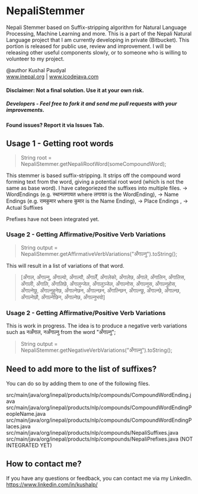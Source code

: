 # NepaliStemmer
Nepali Stemmer based on Suffix-stripping algorithm for Natural Language Processing, Machine Learning and more. This is a part of the Nepali Natural Language project that I am currently developing in private (Bitbucket). This portion is released for public use, review and improvement. I will be releasing other useful components slowly, or to someone who is willing to volunteer to my project.

@author Kushal Paudyal
<br/>www.inepal.org | www.icodejava.com

#### Disclaimer: Not a final solution. Use it at your own risk.
##### Developers - Feel free to fork it and send me pull requests with your improvements.
#### Found issues? Report it via Issues Tab.

## Usage 1 - Getting root words
<blockquote>String root = NepaliStemmer.getNepaliRootWord(someCompoundWord);</blockquote>

This stemmer is based suffix-stripping. It strips off the compound word forming text from the word, giving a potential root word (which is not the same as base word). I have categoriezed the suffixes into multiple files.
-> WordEndings (e.g. स्थानलगायत where लगायत is the WordEnding),
-> Name Endings (e.g. रामकुमार where कुमार is the Name Ending),
-> Place Endings ,
-> Actual Suffixes

Prefixes have not been integrated yet.

### Usage 2 - Getting Affirmative/Positive Verb Variations
<blockquote>
  
  String output = NepaliStemmer.getAffirmativeVerbVariations("अँगाल्नु").toString();
  
  </blockquote>
  
  This will result in a list of variations of that word.
  
  <blockquote>

[अँगाल, अँगाल्नु, अँगाल्यो, अँगाल्यौ, अँगालेँ, अँगालेको, अँगालेछ, अँगाले, अँगालिन, अँगालिस, अँगाली, अँगालि, अँगालिछे, अँगालुन्जेल, अँगालुञ्जेल, अँगाल्नोस, अँगाल्नुस, अँगाल्नुहोस, अँगाल्नेछु, अँगाल्नुहुनेछ, अँगाल्नेछन, अँगाल्न्छन, अँगाल्न्छिन, अँगाल्न्छु, अँगाल्न्छे, अँगाल्न्छ, अँगाल्नेछौ, अँगाल्नेछिन, अँगाल्नेछ, अँगाल्नुभयो]

  </blockquote>
  
  ### Usage 2 - Getting Affirmative/Positive Verb Variations
  This is work in progress. The idea is to produce a negative verb variations such as नअँगाल, नअँगाल्नु from the word "अँगाल्नु";
<blockquote>
  
  String output = NepaliStemmer.getNegativeVerbVariations("अँगाल्नु").toString();
  
  </blockquote>
  

## Need to add more to the list of suffixes?
You can do so by adding them to one of the following files.

src/main/java/org/inepal/products/nlp/compounds/CompoundWordEnding.java
src/main/java/org/inepal/products/nlp/compounds/CompoundWordEndingPeopleName.java
src/main/java/org/inepal/products/nlp/compounds/CompoundWordEndingPlaces.java
src/main/java/org/inepal/products/nlp/compounds/NepaliSuffixes.java
src/main/java/org/inepal/products/nlp/compounds/NepaliPrefixes.java (NOT INTEGRATED YET)

## How to contact me?
If you have any questions or feedback, you can contact me via my LinkedIn. https://www.linkedin.com/in/kushalp/

